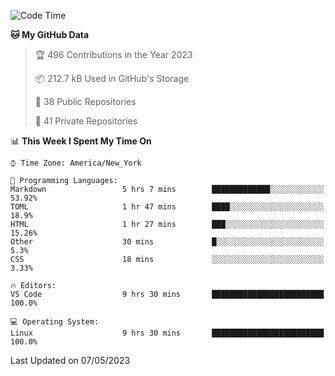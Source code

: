 <!--START_SECTION:waka-->
![Code Time](http://img.shields.io/badge/Code%20Time-189%20hrs%2041%20mins-blue)

**🐱 My GitHub Data** 

> 🏆 496 Contributions in the Year 2023
 > 
> 📦 212.7 kB Used in GitHub's Storage 
 > 
> 📜 38 Public Repositories 
 > 
> 🔑 41 Private Repositories  
 > 
📊 **This Week I Spent My Time On** 

```text
⌚︎ Time Zone: America/New_York

💬 Programming Languages: 
Markdown                 5 hrs 7 mins        █████████████░░░░░░░░░░░░   53.92% 
TOML                     1 hr 47 mins        ████░░░░░░░░░░░░░░░░░░░░░   18.9% 
HTML                     1 hr 27 mins        ███░░░░░░░░░░░░░░░░░░░░░░   15.26% 
Other                    30 mins             █░░░░░░░░░░░░░░░░░░░░░░░░   5.3% 
CSS                      18 mins             ░░░░░░░░░░░░░░░░░░░░░░░░░   3.33%

🔥 Editors: 
VS Code                  9 hrs 30 mins       █████████████████████████   100.0%

💻 Operating System: 
Linux                    9 hrs 30 mins       █████████████████████████   100.0%

```


 Last Updated on 07/05/2023
<!--END_SECTION:waka-->